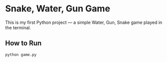 # Snake, Water, Gun Game

This is my first Python project — a simple Water, Gun, Snake game played in the terminal.

## How to Run
```bash
python game.py
